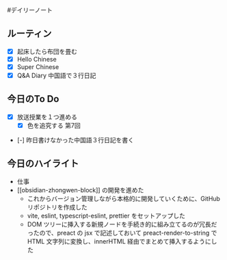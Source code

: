 #デイリーノート
## ルーティン
- [x] 起床したら布団を畳む
- [x] Hello Chinese
- [x] Super Chinese
- [x] Q&A Diary 中国語で３行日記
## 今日のTo Do
- [x] 放送授業を１つ進める
	- [x] 色を追究する 第7回
- [-] 昨日書けなかった中国語３行日記を書く
## 今日のハイライト
- 仕事
- [[obsidian-zhongwen-block]] の開発を進めた
	- これからバージョン管理しながら本格的に開発していくために、GitHub リポジトリを作成した
	- vite, eslint, typescript-eslint, prettier をセットアップした
	- DOM ツリーに挿入する新規ノードを手続き的に組み立てるのが冗長だったので、preact の jsx で記述しておいて preact-render-to-string で HTML 文字列に変換し、innerHTML 経由でまとめて挿入するようにした
